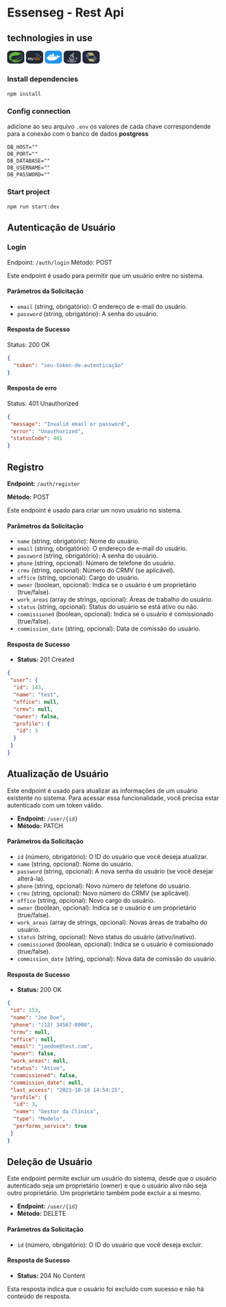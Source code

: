 # Essenseg - Rest Api

## technologies in use

<div>
<img height="30" width="40" src="https://github.com/tandpfun/skill-icons/blob/main/icons/Spring-Dark.svg" />
<img height="30" width="40" src="https://github.com/tandpfun/skill-icons/blob/main/icons/MySQL-Dark.svg" />
<img height="30" width="40" src="https://github.com/tandpfun/skill-icons/blob/main/icons/Docker.svg"/>
<img height="30" width="40" src="https://github.com/tandpfun/skill-icons/blob/main/icons/Java-Dark.svg"/>
<img height="30" width="40" src="https://github.com/tandpfun/skill-icons/blob/main/icons/Hibernate-Dark.svg"/>
</div>

### Install dependencies

```shell
npm install
```

### Config connection

adicione ao seu arquivo `.env` os valores de cada chave correspondende para a conexão com o banco de dados **postgress**

```env
DB_HOST=""
DB_PORT=""
DB_DATABASE=""
DB_USERNAME=""
DB_PASSWORD=""
```

### Start project

```shell
npm run start:dev
```

## Autenticação de Usuário

### Login

Endpoint: `/auth/login`
Método: POST

Este endpoint é usado para permitir que um usuário entre no sistema.

#### Parâmetros da Solicitação

- `email` (string, obrigatório): O endereço de e-mail do usuário.
- `password` (string, obrigatório): A senha do usuário.

#### Resposta de Sucesso

Status: 200 OK

```json
{
  "token": "seu-token-de-autenticação"
}
```

#### Resposta de erro

Status: 401 Unauthorized

```json
{
 "message": "Invalid email or password",
 "error": "Unauthorized",
 "statusCode": 401
}
```

## Registro

**Endpoint:** `/auth/register`

**Método:** POST

Este endpoint é usado para criar um novo usuário no sistema.

#### Parâmetros da Solicitação

- `name` (string, obrigatório): Nome do usuário.
- `email` (string, obrigatório): O endereço de e-mail do usuário.
- `password` (string, obrigatório): A senha do usuário.
- `phone` (string, opcional): Número de telefone do usuário.
- `crmv` (string, opcional): Número do CRMV (se aplicável).
- `office` (string, opcional): Cargo do usuário.
- `owner` (boolean, opcional): Indica se o usuário é um proprietário (true/false).
- `work_areas` (array de strings, opcional): Áreas de trabalho do usuário.
- `status` (string, opcional): Status do usuário se está ativo ou não.
- `commissioned` (boolean, opcional): Indica se o usuário é comissionado (true/false).
- `commission_date` (string, opcional): Data de comissão do usuário.

#### Resposta de Sucesso

- **Status:** 201 Created

```json
{
 "user": {
  "id": 143,
  "name": "test",
  "office": null,
  "crmv": null,
  "owner": false,
  "profile": {
   "id": 3
  }
 }
}
```

## Atualização de Usuário

Este endpoint é usado para atualizar as informações de um usuário existente no sistema. Para acessar essa funcionalidade, você precisa estar autenticado com um token válido.

- **Endpoint:** `/user/{id}`
- **Método:** PATCH

#### Parâmetros da Solicitação

- `id` (número, obrigatório): O ID do usuário que você deseja atualizar.
- `name` (string, opcional): Nome do usuário.
- `password` (string, opcional): A nova senha do usuário (se você desejar alterá-la).
- `phone` (string, opcional): Novo número de telefone do usuário.
- `crmv` (string, opcional): Novo número do CRMV (se aplicável).
- `office` (string, opcional): Novo cargo do usuário.
- `owner` (boolean, opcional): Indica se o usuário é um proprietário (true/false).
- `work_areas` (array de strings, opcional): Novas áreas de trabalho do usuário.
- `status` (string, opcional): Novo status do usuário (ativo/inativo).
- `commissioned` (boolean, opcional): Indica se o usuário é comissionado (true/false).
- `commission_date` (string, opcional): Nova data de comissão do usuário.

#### Resposta de Sucesso

- **Status:** 200 OK

```json
{
 "id": 153,
 "name": "Joe Doe",
 "phone": "(12) 34567-8900",
 "crmv": null,
 "office": null,
 "email": "joedoe@test.com",
 "owner": false,
 "work_areas": null,
 "status": "Ativo",
 "commissioned": false,
 "commission_date": null,
 "last_access": "2023-10-18 14:54:25",
 "profile": {
  "id": 3,
  "name": "Gestor da Clínica",
  "type": "Modelo",
  "performs_service": true
 }
}
```

## Deleção de Usuário

Este endpoint permite excluir um usuário do sistema, desde que o usuário autenticado seja um proprietário (owner) e que o usuário alvo não seja outro proprietário. Um proprietário também pode excluir a si mesmo.

- **Endpoint:** `/user/{id}`
- **Método:** DELETE

#### Parâmetros da Solicitação

- `id` (número, obrigatório): O ID do usuário que você deseja excluir.

#### Resposta de Sucesso

- **Status:** 204 No Content

Esta resposta indica que o usuário foi excluído com sucesso e não há conteúdo de resposta.
